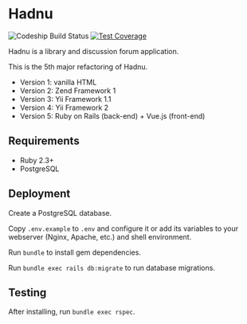 # Hadnu

![Codeship Build Status](https://codeship.com/projects/a0e7c3a0-6f75-0134-9a46-3a51310aa3ef/status?branch=master)
[![Test Coverage](https://codeclimate.com/github/alanwillms/hadnu-ruby/badges/coverage.svg)](https://codeclimate.com/github/alanwillms/hadnu-ruby/coverage)

Hadnu is a library and discussion forum application.

This is the 5th major refactoring of Hadnu.

* Version 1: vanilla HTML
* Version 2: Zend Framework 1
* Version 3: Yii Framework 1.1
* Version 4: Yii Framework 2
* Version 5: Ruby on Rails (back-end) + Vue.js (front-end)

## Requirements

* Ruby 2.3+
* PostgreSQL

## Deployment

Create a PostgreSQL database.

Copy `.env.example` to `.env` and configure it or add its variables to your
webserver (Nginx, Apache, etc.) and shell environment.

Run `bundle` to install gem dependencies.

Run `bundle exec rails db:migrate` to run database migrations.

## Testing

After installing, run `bundle exec rspec`.
